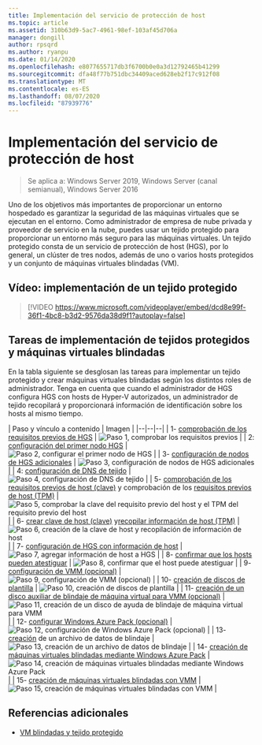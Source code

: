 ```yaml
---
title: Implementación del servicio de protección de host
ms.topic: article
ms.assetid: 310b63d9-5ac7-4961-98ef-103af45d706a
manager: dongill
author: rpsqrd
ms.author: ryanpu
ms.date: 01/14/2020
ms.openlocfilehash: e8077655717db3f6700b0e0a3d12792465b41299
ms.sourcegitcommit: dfa48f77b751dbc34409aced628eb2f17c912f08
ms.translationtype: MT
ms.contentlocale: es-ES
ms.lasthandoff: 08/07/2020
ms.locfileid: "87939776"
---
```

# <a name="deploying-the-host-guardian-service"></a>Implementación del servicio de protección de host

>Se aplica a: Windows Server 2019, Windows Server (canal semianual), Windows Server 2016

Uno de los objetivos más importantes de proporcionar un entorno hospedado es garantizar la seguridad de las máquinas virtuales que se ejecutan en el entorno. Como administrador de empresa de nube privada y proveedor de servicio en la nube, puedes usar un tejido protegido para proporcionar un entorno más seguro para las máquinas virtuales. Un tejido protegido consta de un servicio de protección de host (HGS), por lo general, un clúster de tres nodos, además de uno o varios hosts protegidos y un conjunto de máquinas virtuales blindadas (VM).

## <a name="video-deploying-a-guarded-fabric"></a>Vídeo: implementación de un tejido protegido

> [!VIDEO https://www.microsoft.com/videoplayer/embed/dcd8e99f-36f1-4bc8-b3d2-9576da38d9f1?autoplay=false]

## <a name="deployment-tasks-for-guarded-fabrics-and-shielded-vms"></a>Tareas de implementación de tejidos protegidos y máquinas virtuales blindadas

En la tabla siguiente se desglosan las tareas para implementar un tejido protegido y crear máquinas virtuales blindadas según los distintos roles de administrador. Tenga en cuenta que cuando el administrador de HGS configura HGS con hosts de Hyper-V autorizados, un administrador de tejido recopilará y proporcionará información de identificación sobre los hosts al mismo tiempo.

| Paso y vínculo a contenido | Imagen |
|--|--|--|
| 1- [comprobación de los requisitos previos de HGS](guarded-fabric-prepare-for-hgs.md) | ![Paso 1, comprobar los requisitos previos](../media/Guarded-Fabric-Shielded-VM/guarded-host-verify.png) |
| 2: [configuración del primer nodo HGS](guarded-fabric-choose-where-to-install-hgs.md) | ![Paso 2, configurar el primer nodo de HGS](../media/Guarded-Fabric-Shielded-VM/guarded-host-configure-first-hgs-node.png) |
| 3- [configuración de nodos de HGS adicionales](guarded-fabric-configure-additional-hgs-nodes.md) | ![Paso 3, configuración de nodos de HGS adicionales](../media/Guarded-Fabric-Shielded-VM/guarded-host-configure-secondary-hgs-nodes.png) |
| 4: [configuración de DNS de tejido](guarded-fabric-configuring-fabric-dns.md) | ![Paso 4, configuración de DNS de tejido](../media/Guarded-Fabric-Shielded-VM/guarded-host-configure-fabric-dns.png) |
| 5- [comprobación de los requisitos previos de host (clave)](guarded-fabric-guarded-host-prerequisites.md#host-key-attestation) y comprobación de los [requisitos previos de host (TPM)](guarded-fabric-guarded-host-prerequisites.md#tpm-trusted-attestation) | ![Paso 5, comprobar la clave del requisito previo del host y el TPM del requisito previo del host](../media/Guarded-Fabric-Shielded-VM/guarded-host-verify.png) |
| 6- [crear clave de host (clave)](guarded-fabric-create-host-key.md) y[recopilar información de host (TPM)](guarded-fabric-tpm-trusted-attestation-capturing-hardware.md) | ![Paso 6, creación de la clave de host y recopilación de información de host](../media/Guarded-Fabric-Shielded-VM/guarded-host-collect-info-from-hosts.png) |
| 7- [configuración de HGS con información de host](guarded-fabric-add-host-information-to-hgs.md) | ![Paso 7, agregar información de host a HGS](../media/Guarded-Fabric-Shielded-VM/guarded-host-configure-hgs-with-host-info.png) |
| 8- [confirmar que los hosts pueden atestiguar](guarded-fabric-confirm-hosts-can-attest-successfully.md) | ![Paso 8, confirmar que el host puede atestiguar](../media/Guarded-Fabric-Shielded-VM/guarded-host-confirm-hosts-attest.png) |
| 9- [configuración de VMM (opcional)](https://technet.microsoft.com/system-center-docs/vmm/scenario/guarded-overview) | ![Paso 9, configuración de VMM (opcional)](../media/Guarded-Fabric-Shielded-VM/guarded-host-configure-vmm.png) |
| 10- [creación de discos de plantilla](guarded-fabric-create-a-shielded-vm-template.md) | ![Paso 10, creación de discos de plantilla](../media/Guarded-Fabric-Shielded-VM/guarded-host-create-template-disk.png) |
| 11- [creación de un disco auxiliar de blindaje de máquina virtual para VMM (opcional)](guarded-fabric-vm-shielding-helper-vhd.md) | ![Paso 11, creación de un disco de ayuda de blindaje de máquina virtual para VMM](../media/Guarded-Fabric-Shielded-VM/guarded-host-create-helper-disk.png) |
| 12- [configurar Windows Azure Pack (opcional)](guarded-fabric-shielded-vm-windows-azure-pack.md) | ![Paso 12, configuración de Windows Azure Pack (opcional)](../media/Guarded-Fabric-Shielded-VM/guarded-host-windows-azure-pack.png) |
| 13- [creación](guarded-fabric-tenant-creates-shielding-data.md) de un archivo de datos de blindaje | ![Paso 13, creación de un archivo de datos de blindaje](../media/Guarded-Fabric-Shielded-VM/guarded-host-shielding-data-file.png) |
| 14- [creación de máquinas virtuales blindadas mediante Windows Azure Pack](guarded-fabric-shielded-vm-windows-azure-pack.md) | ![Paso 14, creación de máquinas virtuales blindadas mediante Windows Azure Pack](../media/Guarded-Fabric-Shielded-VM/guarded-host-shielded-vms.png) |
| 15- [creación de máquinas virtuales blindadas con VMM](https://technet.microsoft.com/system-center-docs/vmm/scenario/guarded-vms) | ![Paso 15, creación de máquinas virtuales blindadas con VMM](../media/Guarded-Fabric-Shielded-VM/guarded-host-shielded-vms.png) |

## <a name="additional-references"></a>Referencias adicionales

- [VM blindadas y tejido protegido](guarded-fabric-and-shielded-vms-top-node.md)
